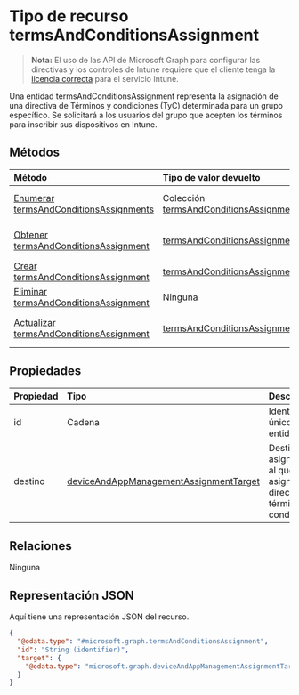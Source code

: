 # <a name="termsandconditionsassignment-resource-type"></a>Tipo de recurso termsAndConditionsAssignment

> **Nota:** El uso de las API de Microsoft Graph para configurar las directivas y los controles de Intune requiere que el cliente tenga la [licencia correcta](https://go.microsoft.com/fwlink/?linkid=839381) para el servicio Intune.

Una entidad termsAndConditionsAssignment representa la asignación de una directiva de Términos y condiciones (TyC) determinada para un grupo específico. Se solicitará a los usuarios del grupo que acepten los términos para inscribir sus dispositivos en Intune.
## <a name="methods"></a>Métodos
|Método|Tipo de valor devuelto|Descripción|
|:---|:---|:---|
|[Enumerar termsAndConditionsAssignments](../api/intune_companyterms_termsandconditionsassignment_list.md)|Colección [termsAndConditionsAssignment](../resources/intune_companyterms_termsandconditionsassignment.md)|Enumere las propiedades y las relaciones de los objetos [termsAndConditionsAssignment](../resources/intune_companyterms_termsandconditionsassignment.md).|
|[Obtener termsAndConditionsAssignment](../api/intune_companyterms_termsandconditionsassignment_get.md)|[termsAndConditionsAssignment](../resources/intune_companyterms_termsandconditionsassignment.md)|Lea las propiedades y las relaciones del objeto [termsAndConditionsAssignment](../resources/intune_companyterms_termsandconditionsassignment.md).|
|[Crear termsAndConditionsAssignment](../api/intune_companyterms_termsandconditionsassignment_create.md)|[termsAndConditionsAssignment](../resources/intune_companyterms_termsandconditionsassignment.md)|Cree un objeto [termsAndConditionsAssignment](../resources/intune_companyterms_termsandconditionsassignment.md).|
|[Eliminar termsAndConditionsAssignment](../api/intune_companyterms_termsandconditionsassignment_delete.md)|Ninguna|Elimina un [termsAndConditionsAssignment](../resources/intune_companyterms_termsandconditionsassignment.md)|
|[Actualizar termsAndConditionsAssignment](../api/intune_companyterms_termsandconditionsassignment_update.md)|[termsAndConditionsAssignment](../resources/intune_companyterms_termsandconditionsassignment.md)|Actualice las propiedades de un objeto [termsAndConditionsAssignment](../resources/intune_companyterms_termsandconditionsassignment.md).|

## <a name="properties"></a>Propiedades
|Propiedad|Tipo|Descripción|
|:---|:---|:---|
|id|Cadena|Identificador único de la entidad.|
|destino|[deviceAndAppManagementAssignmentTarget](../resources/intune_companyterms_deviceandappmanagementassignmenttarget.md)|Destino de asignación al que está asignada la directiva de términos y condiciones.|

## <a name="relationships"></a>Relaciones
Ninguna
## <a name="json-representation"></a>Representación JSON
Aquí tiene una representación JSON del recurso.
<!-- {
  "blockType": "resource",
  "keyProperty": "id",
  "@odata.type": "microsoft.graph.termsAndConditionsAssignment"
}
-->
``` json
{
  "@odata.type": "#microsoft.graph.termsAndConditionsAssignment",
  "id": "String (identifier)",
  "target": {
    "@odata.type": "microsoft.graph.deviceAndAppManagementAssignmentTarget"
  }
}
```



